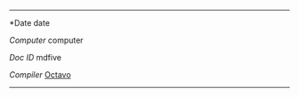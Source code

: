 ---------- ------------------------------------------
*Date      <replace>date</replace>

*Computer* <replace>computer</replace>

*Doc ID*   <replace>mdfive</replace>

*Compiler* [Octavo](https://github.com/OolonColoophid/octavo)

---------- ------------------------------------------

